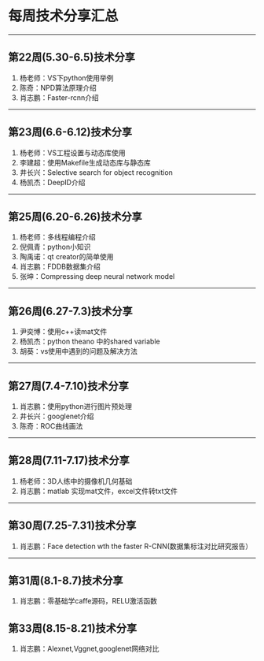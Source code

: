 # 每周技术分享汇总
---
## 第22周(5.30-6.5)技术分享
1. 杨老师：VS下python使用举例
2. 陈奇：NPD算法原理介绍
3. 肖志鹏：Faster-rcnn介绍

---

## 第23周(6.6-6.12)技术分享
1. 杨老师：VS工程设置与动态库使用
2. 李建超：使用Makefile生成动态库与静态库
3. 井长兴：Selective search for object recognition
4. 杨凯杰：DeepID介绍

---

## 第25周(6.20-6.26)技术分享
1. 杨老师：多线程编程介绍
2. 倪佩青：python小知识
3. 陶禹诺：qt creator的简单使用
4. 肖志鹏：FDDB数据集介绍
5. 张坤：Compressing deep neural network model

---

## 第26周(6.27-7.3)技术分享
1. 尹奕博：使用c++读mat文件
2. 杨凯杰：python theano 中的shared variable
3. 胡葵：vs使用中遇到的问题及解决方法

---

## 第27周(7.4-7.10)技术分享
1. 肖志鹏：使用python进行图片预处理
2. 井长兴：googlenet介绍
3. 陈奇：ROC曲线画法

---

## 第28周(7.11-7.17)技术分享
1. 杨老师：3D人练中的摄像机几何基础
2. 肖志鹏：matlab 实现mat文件，excel文件转txt文件

---

## 第30周(7.25-7.31)技术分享
1. 肖志鹏：Face detection wth the faster R-CNN(数据集标注对比研究报告）

---

## 第31周(8.1-8.7)技术分享
1. 肖志鹏：零基础学caffe源码，RELU激活函数

## 第33周(8.15-8.21)技术分享
1. 肖志鹏：Alexnet,Vggnet,googlenet网络对比
